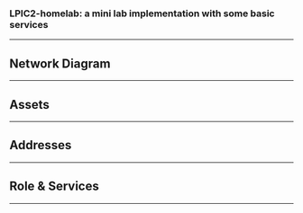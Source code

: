 

###     LPIC2-homelab: a mini lab implementation with some basic services
----------------------------------------------------------------------

## Network Diagram
----------------------------------------------------------------------
## Assets
----------------------------------------------------------------------
## Addresses
----------------------------------------------------------------------
## Role & Services
----------------------------------------------------------------------
